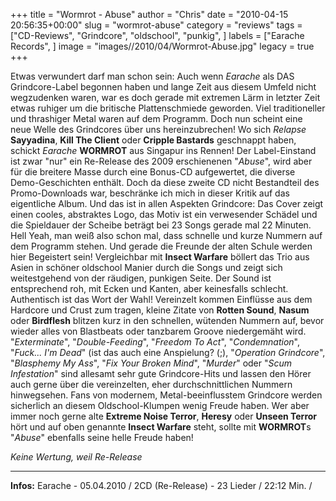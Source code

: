 +++
title = "Wormrot - Abuse"
author = "Chris"
date = "2010-04-15 20:56:35+00:00"
slug = "wormrot-abuse"
category = "reviews"
tags = ["CD-Reviews", "Grindcore", "oldschool", "punkig", ]
labels = ["Earache Records", ]
image = "images//2010/04/Wormrot-Abuse.jpg"
legacy = true
+++

Etwas verwundert darf man schon sein: Auch wenn _Earache_ als DAS Grindcore-Label begonnen haben und lange Zeit aus diesem Umfeld nicht wegzudenken waren, war es doch gerade mit extremen Lärm in letzter Zeit etwas ruhiger um die britische Plattenschmiede geworden. Viel traditioneller und thrashiger Metal waren auf dem Programm. Doch nun scheint eine neue Welle des Grindcores über uns hereinzubrechen! Wo sich _Relapse_ **Sayyadina**, **Kill The Client** oder **Cripple Bastards** geschnappt haben, schickt _Earache_ **WORMROT** aus Singapur ins Rennen! Der Label-Einstand ist zwar "nur" ein Re-Release des 2009 erschienenen "_Abuse_", wird aber für die breitere Masse durch eine Bonus-CD aufgewertet, die diverse Demo-Geschichten enthält. Doch da diese zweite CD nicht Bestandteil des Promo-Downloads war, beschränke ich mich in dieser Kritik auf das eigentliche Album.
Und das ist in allen Aspekten Grindcore: Das Cover zeigt einen cooles, abstraktes Logo, das Motiv ist ein verwesender Schädel und die Spieldauer der Scheibe beträgt bei 23 Songs gerade mal 22 Minuten. Hell Yeah, man weiß also schon mal, dass schnelle und kurze Nummern auf dem Programm stehen. Und gerade die Freunde der alten Schule werden hier Begeistert sein! Vergleichbar mit **Insect Warfare** böllert das Trio aus Asien in schöner oldschool Manier durch die Songs und zeigt sich weitestgehend von der räudigen, punkigen Seite. Der Sound ist entsprechend roh, mit Ecken und Kanten, aber keinesfalls schlecht. Authentisch ist das Wort der Wahl!
Vereinzelt kommen Einflüsse aus dem Hardcore und Crust zum tragen, kleine Zitate von **Rotten Sound**, **Nasum** oder **Birdflesh** blitzen kurz in den schnellen, wütenden Nummern auf, bevor wieder alles von Blastbeats oder tanzbarem Groove niedergemäht wird.
"_Exterminate_", "_Double-Feeding_", "_Freedom To Act_", "_Condemnation_", "_Fuck... I'm Dead_" (ist das auch eine Anspielung? (;), "_Operation Grindcore_", "_Blasphemy My Ass_", "_Fix Your Broken Mind_", "_Murder_" oder "_Scum Infestation_" sind allesamt sehr gute Grindcore-Hits und lassen den Hörer auch gerne über die vereinzelten, eher durchschnittlichen Nummern hinwegsehen. Fans von modernem, Metal-beeinflusstem Grindcore werden sicherlich an diesem Oldschool-Klumpen wenig Freude haben. Wer aber immer noch gerne alte **Extreme Noise Terror**, **Heresy** oder **Unseen Terror** hört und auf oben genannte **Insect Warfare** steht, sollte mit **WORMROT**s "_Abuse_" ebenfalls seine helle Freude haben!

_Keine Wertung, weil Re-Release_



---
**Infos:**
Earache - 05.04.2010 / 
2CD (Re-Release) - 23 Lieder / 22:12 Min. / 
